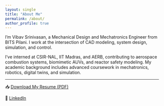 ```yaml
---
layout: single
title: "About Me"
permalink: /about/
author_profile: true
---
```


I’m Vibav Srinivasan, a Mechanical Design and Mechatronics Engineer from BITS Pilani. I work at the intersection of CAD modeling, system design, simulation, and control.

I’ve interned at CSIR-NAL, IIT Madras, and AERB, contributing to aerospace combustion systems, biomimetic AUVs, and reactor safety modeling. My academic background includes advanced coursework in mechatronics, robotics, digital twins, and simulation.

---

📥 [Download My Resume (PDF)](../assets/files/Vibav_Mechanical_Resume.pdf)

🔗 [LinkedIn](https://linkedin.com/in/vibav-srinivasan-191239221)
